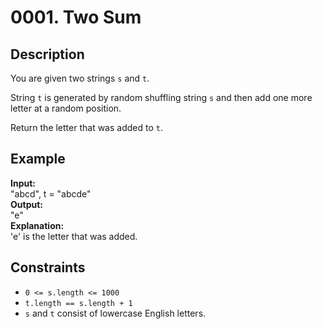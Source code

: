 # 0001. Two Sum

## Description

You are given two strings `s` and `t`.

String `t` is generated by random shuffling string `s` and then add one more letter at a random position.

Return the letter that was added to `t`.

## Example

**Input:**  
"abcd", t = "abcde"
<br>
**Output:**
<br>
"e"
<br>
**Explanation:**
<br>
'e' is the letter that was added.

## Constraints

- `0 <= s.length <= 1000`
- `t.length == s.length + 1`
- `s` and `t` consist of lowercase English letters.
